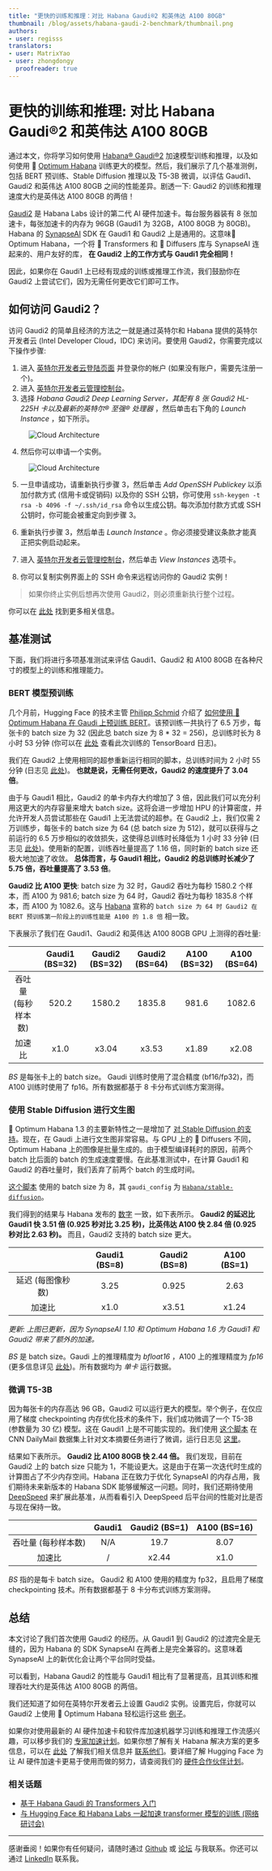 ```yaml
---
title: "更快的训练和推理：对比 Habana Gaudi®2 和英伟达 A100 80GB"
thumbnail: /blog/assets/habana-gaudi-2-benchmark/thumbnail.png
authors:
- user: regisss
translators:
- user: MatrixYao
- user: zhongdongy
  proofreader: true
---
```


# 更快的训练和推理: 对比 Habana Gaudi®2 和英伟达 A100 80GB

<!-- {blog_metadata} -->
<!-- {authors} -->

通过本文，你将学习如何使用 [Habana® Gaudi®2](https://habana.ai/training/gaudi2/) 加速模型训练和推理，以及如何使用 🤗 [Optimum Habana](https://huggingface.co/docs/optimum/habana/index) 训练更大的模型。然后，我们展示了几个基准测例，包括 BERT 预训练、Stable Diffusion 推理以及 T5-3B 微调，以评估 Gaudi1、Gaudi2 和英伟达 A100 80GB 之间的性能差异。剧透一下: Gaudi2 的训练和推理速度大约是英伟达 A100 80GB 的两倍！

[Gaudi2](https://habana.ai/training/gaudi2/) 是 Habana Labs 设计的第二代 AI 硬件加速卡。每台服务器装有 8 张加速卡，每张加速卡的内存为 96GB (Gaudi1 为 32GB，A100 80GB 为 80GB)。Habana 的 [SynapseAI](https://developer.habana.ai/) SDK 在 Gaudi1 和 Gaudi2 上是通用的。这意味🤗 Optimum Habana，一个将 🤗 Transformers 和  🤗 Diffusers 库与 SynapseAI 连起来的、用户友好的库， **在 Gaudi2 上的工作方式与 Gaudi1 完全相同！**

因此，如果你在 Gaudi1 上已经有现成的训练或推理工作流，我们鼓励你在 Gaudi2 上尝试它们，因为无需任何更改它们即可工作。

## 如何访问 Gaudi2？

访问 Gaudi2 的简单且经济的方法之一就是通过英特尔和 Habana 提供的英特尔开发者云 (Intel Developer Cloud，IDC) 来访问。要使用 Gaudi2，你需要完成以下操作步骤:

1. 进入 [英特尔开发者云登陆页面](https://www.intel.com/content/www/us/en/developer/tools/devcloud/services.html) 并登录你的帐户 (如果没有账户，需要先注册一个)。
2. 进入 [英特尔开发者云管理控制台](https://scheduler.cloud.intel.com/#/systems)。
3. 选择 _Habana Gaudi2 Deep Learning Server，其配有 8 张 Gaudi2 HL-225H 卡以及最新的英特尔® 至强® 处理器_ ，然后单击右下角的 _Launch Instance_ ，如下所示。

<figure class="image table text-center m-0 w-full">
  <img src="/blog/assets/habana-gaudi-2-benchmark/launch_instance.png" alt="Cloud Architecture"/>
</figure>

4. 然后你可以申请一个实例。

<figure class="image table text-center m-0 w-full">
  <img src="/blog/assets/habana-gaudi-2-benchmark/request_instance.png" alt="Cloud Architecture"/>
</figure>

5. 一旦申请成功，请重新执行步骤 3，然后单击 _Add OpenSSH Publickey_ 以添加付款方式 (信用卡或促销码) 以及你的 SSH 公钥，你可使用 `ssh-keygen -t rsa -b 4096 -f ~/.ssh/id_rsa` 命令以生成公钥。每次添加付款方式或 SSH 公钥时，你可能会被重定向到步骤 3。

6. 重新执行步骤 3，然后单击 _Launch Instance_ 。你必须接受建议条款才能真正把实例启动起来。

7. 进入 [英特尔开发者云管理控制台](https://scheduler.cloud.intel.com/#/systems)，然后单击 _View Instances_ 选项卡。

8. 你可以复制实例界面上的 SSH 命令来远程访问你的 Gaudi2 实例！

> 如果你终止实例后想再次使用 Gaudi2，则必须重新执行整个过程。

你可以在 [此处](https://scheduler.cloud.intel.com/public/Intel_Developer_Cloud_Getting_Started.html) 找到更多相关信息。

## 基准测试

下面，我们将进行多项基准测试来评估 Gaudi1、Gaudi2 和 A100 80GB 在各种尺寸的模型上的训练和推理能力。

### BERT 模型预训练

几个月前，Hugging Face 的技术主管 [Philipp Schmid](https://huggingface.co/philschmid) 介绍了 [如何使用 🤗 Optimum Habana 在 Gaudi 上预训练 BERT](https://huggingface.co/blog/zh/pretraining-bert)。该预训练一共执行了 6.5 万步，每张卡的 batch size 为 32 (因此总 batch size 为 8 * 32 = 256)，总训练时长为 8 小时 53 分钟 (你可以在 [此处](https://huggingface.co/philschmid/bert-base-uncased-2022-habana-test-6/tensorboard?scroll=1#scalars) 查看此次训练的 TensorBoard 日志)。

我们在 Gaudi2 上使用相同的超参重新运行相同的脚本，总训练时间为 2 小时 55 分钟 (日志见 [此处](https://huggingface.co/regisss/bert-pretraining-gaudi-2-batch-size-32/tensorboard?scroll=1#scalars))。 **也就是说，无需任何更改，Gaudi2 的速度提升了 3.04 倍**。

由于与 Gaudi1 相比，Gaudi2 的单卡内存大约增加了 3 倍，因此我们可以充分利用这更大的内存容量来增大 batch size。这将会进一步增加 HPU 的计算密度，并允许开发人员尝试那些在 Gaudi1 上无法尝试的超参。在 Gaudi2 上，我们仅需 2 万训练步，每张卡的 batch size 为 64 (总 batch size 为 512)，就可以获得与之前运行的 6.5 万步相似的收敛损失，这使得总训练时长降低为 1 小时 33 分钟 (日志见 [此处](https://huggingface.co/regisss/bert-pretraining-gaudi-2-batch-size-64/tensorboard?scroll=1#scalars))。使用新的配置，训练吞吐量提高了 1.16 倍，同时新的 batch size 还极大地加速了收敛。 **总体而言，与 Gaudi1 相比，Gaudi2 的总训练时长减少了 5.75 倍，吞吐量提高了 3.53 倍**。

**Gaudi2 比 A100 更快**: batch size 为 32 时，Gaudi2 吞吐为每秒 1580.2 个样本，而 A100 为 981.6; batch size 为 64 时，Gaudi2 吞吐为每秒 1835.8 个样本，而 A100 为 1082.6。这与 [Habana](https://habana.ai/training/gaudi2/) 宣称的 `batch size 为 64 时 Gaudi2 在 BERT 预训练第一阶段上的训练性能是 A100 的 1.8 倍` 相一致。

下表展示了我们在 Gaudi1、Gaudi2 和英伟达 A100 80GB GPU 上测得的吞吐量:

<center>

|   | Gaudi1 (BS=32) | Gaudi2 (BS=32) | Gaudi2 (BS=64) | A100 (BS=32) | A100 (BS=64) |
|:-:|:-----------------------:|:--------------:|:--------------:|:-------:|:---------------------:|
| 吞吐量 (每秒样本数) | 520.2 | 1580.2 | 1835.8 | 981.6 | 1082.6 |
| 加速比 | x1.0 | x3.04 | x3.53 | x1.89 | x2.08 |

</center>

_BS_ 是每张卡上的 batch size。 Gaudi 训练时使用了混合精度 (bf16/fp32)，而 A100 训练时使用了 fp16。所有数据都基于 8 卡分布式训练方案测得。

### 使用 Stable Diffusion 进行文生图

🤗 Optimum Habana 1.3 的主要新特性之一是增加了 [对 Stable Diffusion 的支持](https://huggingface.co/docs/optimum/habana/usage_guides/stable_diffusion)。现在，在 Gaudi 上进行文生图非常容易。与 GPU 上的 🤗 Diffusers 不同，Optimum Habana 上的图像是批量生成的。由于模型编译耗时的原因，前两个 batch 比后面的 batch 的生成速度要慢。在此基准测试中，在计算 Gaudi1 和 Gaudi2 的吞吐量时，我们丢弃了前两个 batch 的生成时间。

[这个脚本](https://github.com/huggingface/optimum-habana/tree/main/examples/stable-diffusion) 使用的 batch size 为 8，其 `gaudi_config` 为 [`Habana/stable-diffusion`](https://huggingface.co/Habana/stable-diffusion)。

我们得到的结果与 Habana 发布的 [数字]((https://developer.habana.ai/resources/habana-models-performance/)) 一致，如下表所示。 **Gaudi2 的延迟比 Gaudi1 快 3.51 倍 (0.925 秒对比 3.25 秒)，比英伟达 A100 快 2.84 倍 (0.925 秒对比 2.63 秒)。** 而且，Gaudi2 支持的 batch size 更大。

<center>

|                 | Gaudi1 (BS=8) | Gaudi2 (BS=8) | A100 (BS=1) |
|:---------------:|:----------------------:|:-------------:|:-----------:|
| 延迟 (每图像秒数) | 3.25                   | 0.925         | 2.63        |
| 加速比         | x1.0                   | x3.51         | x1.24       |

</center>

_更新: 上图已更新，因为 SynapseAI 1.10 和 Optimum Habana 1.6 为 Gaudi1 和 Gaudi2 带来了额外的加速。_

_BS_ 是 batch size。Gaudi 上的推理精度为 _bfloat16_ ，A100 上的推理精度为 _fp16_ (更多信息详见 [此处](https://huggingface.co/docs/diffusers/optimization/fp16))。所有数据均为 _单卡_ 运行数据。

### 微调 T5-3B

因为每张卡的内存高达 96 GB，Gaudi2 可以运行更大的模型。举个例子，在仅应用了梯度 checkpointing 内存优化技术的条件下，我们成功微调了一个 T5-3B (参数量为 30 亿) 模型。这在 Gaudi1 上是不可能实现的。我们使用 [这个脚本](https://github.com/huggingface/optimum-habana/tree/main/examples/summarization) 在 CNN DailyMail 数据集上针对文本摘要任务进行了微调，运行日志见 [这里](https://huggingface.co/regisss/t5-3b-summarization-gaudi-2/tensorboard?scroll=1#scalars)。

结果如下表所示。 **Gaudi2 比 A100 80GB 快 2.44 倍。** 我们发现，目前在 Gaudi2 上的 batch size 只能为 1，不能设更大。这是由于在第一次迭代时生成的计算图占了不少内存空间。Habana 正在致力于优化 SynapseAI 的内存占用，我们期待未来新版本的 Habana SDK 能够缓解这一问题。同时，我们还期待使用 [DeepSpeed](https://www.deepspeed.ai/) 来扩展此基准，从而看看引入 DeepSpeed 后平台间的性能对比是否与现在保持一致。

<center>

|   | Gaudi1 | Gaudi2 (BS=1) | A100 (BS=16) |
|:-:|:-------:|:--------------:|:------------:|
| 吞吐量 (每秒样本数) | N/A | 19.7 | 8.07 |
| 加速比 | / | x2.44 | x1.0 |

</center>

_BS_ 指的是每卡 batch size。 Gaudi2 和 A100 使用的精度为 fp32，且启用了梯度 checkpointing 技术。所有数据都基于 8 卡分布式训练方案测得。

## 总结

本文讨论了我们首次使用 Gaudi2 的经历。从 Gaudi1 到 Gaudi2 的过渡完全是无缝的，因为 Habana 的 SDK SynapseAI 在两者上是完全兼容的。这意味着 SynapseAI 上的新优化会让两个平台同时受益。

可以看到，Habana Gaudi2 的性能与 Gaudi1 相比有了显著提高，且其训练和推理吞吐大约是英伟达 A100 80GB 的两倍。

我们还知道了如何在英特尔开发者云上设置 Gaudi2 实例。设置完后，你就可以 Gaudi2 上使用 🤗 Optimum Habana 轻松运行这些 [例子](https://github.com/huggingface/optimum-habana/tree/main/examples)。

如果你对使用最新的 AI 硬件加速卡和软件库加速机器学习训练和推理工作流感兴趣，可以移步我们的 [专家加速计划](https://huggingface.co/support)。如果你想了解有关 Habana 解决方案的更多信息，可以在 [此处](https://huggingface.co/hardware/habana) 了解我们相关信息并 [联系他们](https://habana.ai/contact-us/)。要详细了解 Hugging Face 为让 AI 硬件加速卡更易于使用而做的努力，请查阅我们的 [硬件合作伙伴计划](https://huggingface.co/hardware)。

### 相关话题

- [基于 Habana Gaudi 的 Transformers 入门](https://huggingface.co/blog/zh/getting-started-habana)
- [与 Hugging Face 和 Habana Labs 一起加速 transformer 模型的训练 (网络研讨会) ](https://developer.habana.ai/events/accelerate-transformer-model-training-with-hugging-face-and-habana-labs/)

---

感谢垂阅！如果你有任何疑问，请随时通过 [Github](https://github.com/huggingface/optimum-habana) 或 [论坛](https://discuss.huggingface.co/c/optimum/59) 与我联系。你还可以通过 [LinkedIn](https://www.linkedin.com/in/regispierrard/) 联系我。
